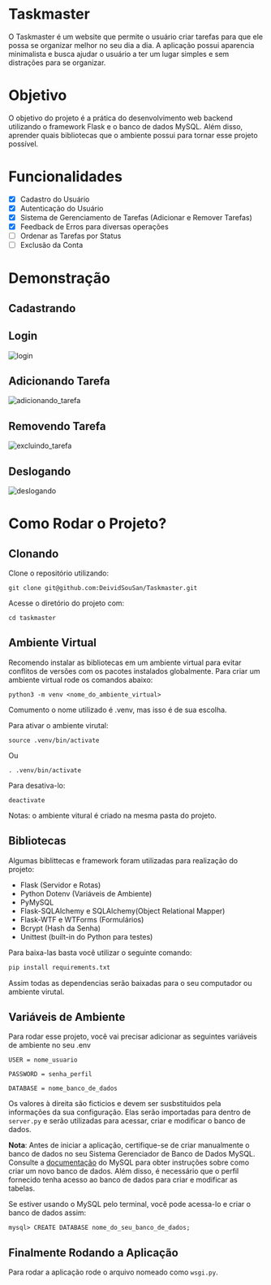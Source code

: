 # Taskmaster

O Taskmaster é um website que permite o usuário criar tarefas para que ele possa se organizar melhor no seu dia a dia. A aplicação possui aparencia minimalista e busca ajudar o usuário a ter um lugar simples e sem distrações para se organizar.

# Objetivo

O objetivo do projeto é a prática do desenvolvimento web backend utilizando o framework Flask e o banco de dados MySQL. Além disso, aprender quais bibliotecas que o ambiente possui para tornar esse projeto possível.

# Funcionalidades

- [x] Cadastro do Usuário
- [x] Autenticação do Usuário
- [x] Sistema de Gerenciamento de Tarefas (Adicionar e Remover Tarefas) 
- [x] Feedback de Erros para diversas operações
- [ ] Ordenar as Tarefas por Status
- [ ] Exclusão da Conta

# Demonstração
## Cadastrando

## Login
![login](https://github.com/DeividSouSan/Taskmaster/assets/49818020/1292ad3a-cfae-4c4a-bf7d-1b59e30f777c)

## Adicionando Tarefa
![adicionando_tarefa](https://github.com/DeividSouSan/Taskmaster/assets/49818020/ae8f377c-62e4-4548-a9c8-f841359504fa)

## Removendo Tarefa
![excluindo_tarefa](https://github.com/DeividSouSan/Taskmaster/assets/49818020/190fcb2f-a2b2-4bc0-aa30-c50c9ad7aff9)

## Deslogando
![deslogando](https://github.com/DeividSouSan/Taskmaster/assets/49818020/fbecb0b3-88bd-4200-9114-71d9cc5d8456)

# Como Rodar o Projeto?

## Clonando

Clone o repositório utilizando:

```
git clone git@github.com:DeividSouSan/Taskmaster.git
```

Acesse o diretório do projeto com:

```
cd taskmaster
```

## Ambiente Virtual

Recomendo instalar as bibliotecas em um ambiente virtual para evitar conflitos de versões com os pacotes instalados globalmente. Para criar um ambiente virtual rode os comandos abaixo:

```
python3 -m venv <nome_do_ambiente_virtual>
```

Comumento o nome utilizado é .venv, mas isso é de sua escolha.

Para ativar o ambiente virutal:

```
source .venv/bin/activate
```

Ou

```
. .venv/bin/activate
```

Para desativa-lo:

```
deactivate
```

Notas: o ambiente vitural é criado na mesma pasta do projeto.

## Bibliotecas

Algumas biblittecas e framework foram utilizadas para realização do projeto:

- Flask (Servidor e Rotas)
- Python Dotenv (Variáveis de Ambiente)
- PyMySQL
- Flask-SQLAlchemy e SQLAlchemy(Object Relational Mapper)
- Flask-WTF e WTForms (Formulários)
- Bcrypt (Hash da Senha)
- Unittest (built-in do Python para testes)

Para baixa-las basta você utilizar o seguinte comando:

```bash
pip install requirements.txt
```

Assim todas as dependencias serão baixadas para o seu computador ou ambiente virutal.

## Variáveis de Ambiente

Para rodar esse projeto, você vai precisar adicionar as seguintes variáveis de ambiente no seu .env

```
USER = nome_usuario

PASSWORD = senha_perfil

DATABASE = nome_banco_de_dados
```

Os valores à direita são ficticios e devem ser susbstituidos pela informações da sua configuração. Elas serão importadas para dentro de `server.py` e serão utilizadas para acessar, criar e modificar o banco de dados.

**Nota**: Antes de iniciar a aplicação, certifique-se de criar manualmente o banco de dados no seu Sistema Gerenciador de Banco de Dados MySQL. Consulte a [documentação](https://dev.mysql.com/doc/) do MySQL para obter instruções sobre como criar um novo banco de dados. Além disso, é necessário que o perfil fornecido tenha acesso ao banco de dados para criar e modificar as tabelas.

Se estiver usando o MySQL pelo terminal, você pode acessa-lo e criar o banco de dados assim:

```mysql
mysql> CREATE DATABASE nome_do_seu_banco_de_dados;
```

## Finalmente Rodando a Aplicação

Para rodar a aplicação rode o arquivo nomeado como `wsgi.py`.
```
